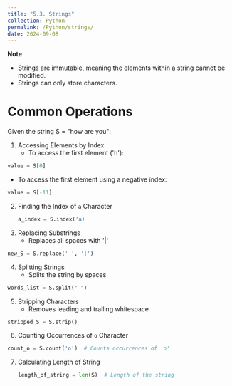 ```yaml
---
title: "5.3. Strings"
collection: Python
permalink: /Python/strings/
date: 2024-09-08
---
```

**Note**
- Strings are immutable, meaning the elements within a string cannot be modified.
- Strings can only store characters.

# Common Operations
Given the string S = "how are you":
1. Accessing Elements by Index
   - To access the first element ('h'):
  ```python
  value = S[0]
  ```
   - To access the first element using a negative index:
  ```python
  value = S[-11]
  ```
2. Finding the Index of `a` Character
   ```python
   a_index = S.index('a)
   ```
3. Replacing Substrings
   - Replaces all spaces with '|'
  ```python
  new_S = S.replace(' ', '|')
  ```
4. Splitting Strings
   - Splits the string by spaces
  ```python
  words_list = S.split(" ")
  ```
5. Stripping Characters
   -  Removes leading and trailing whitespace
  ```python
  stripped_S = S.strip()
  ```
6. Counting Occurrences of `o` Character
  ```python
  count_o = S.count('o')  # Counts occurrences of 'o'
  ```
7. Calculating Length of String
   ```python
   length_of_string = len(S)  # Length of the string
   ```
